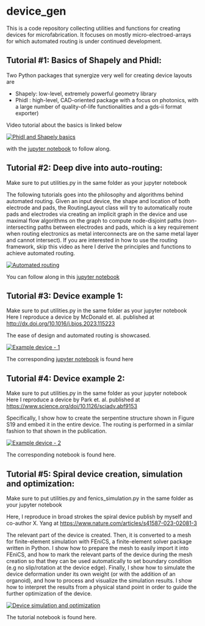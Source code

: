 # device_gen
This is a code repository collecting utilities and functions for creating devices for microfabrication. It focuses on mostly micro-electroed-arrays for which automated routing is under continued development.

## Tutorial #1: Basics of Shapely and Phidl:
Two Python packages that synergize very well for creating device layouts are 
- Shapely: low-level, extremely powerful geometry library
- Phidl : high-level, CAD-oriented package with a focus on photonics, with a large number of quality-of-life functionalities and a gds-ii format exporter)

Video tutorial about the basics is linked below

[![Phidl and Shapely basics](https://img.youtube.com/vi/8cDB7dCHEBI/0.jpg)](https://www.youtube.com/watch?v=8cDB7dCHEBI) 

with the [jupyter notebook](https://github.com/sciforro/device_gen/blob/main/notebooks_and_code/1_Video_tutorial_basics.ipynb)
 to follow along.

## Tutorial #2: Deep dive into auto-routing:
Make sure to put utilities.py in the same folder as your jupyter notebook

The following tutorials goes into the philosophy and algorithms behind automated routing. Given an input device, the shape and location of both electrode and pads, the RoutingLayout class will try to automatically route pads and electrodes via creating an implicit graph in the device and use maximal flow algorithms on the graph to compute node-disjoint paths (non-intersecting paths between electrodes and pads, which is a key requirement when routing electronics as metal interconnects are on the same metal layer and cannot intersect). If you are interested in how to use the routing framework, skip this video as here I derive the principles and functions to achieve automated routing.

[![Automated routing](https://img.youtube.com/vi/23VDh5naxl4/0.jpg)](https://www.youtube.com/watch?v=23VDh5naxl4) 

You can follow along in this [jupyter notebook](https://github.com/sciforro/device_gen/blob/main/notebooks_and_code/2_Video_tutorial_on_routing.ipynb)

## Tutorial #3: Device example 1:
Make sure to put utilities.py in the same folder as your jupyter notebook
Here I reproduce a device by McDonald et. al. published at http://dx.doi.org/10.1016/j.bios.2023.115223 

The ease of design and automated routing is showcased. 

[![Example device - 1](https://img.youtube.com/vi/I84Mfm7iDBs/0.jpg)](https://www.youtube.com/watch?v=I84Mfm7iDBs)

The corresponding [jupyter notebook](https://github.com/sciforro/device_gen/blob/main/notebooks_and_code/3_Video_tutorial_device_McDonald.ipynb) is found here

## Tutorial #4: Device example 2:
Make sure to put utilities.py in the same folder as your jupyter notebook
Here I reproduce a device by Park et. al. published at https://www.science.org/doi/10.1126/sciadv.abf9153 

Specifically, I show how to create the serpentine structure shown in Figure S19 and embed it in the entire device. The routing is performed in a similar fashion to that shown in the publication.

[![Example device - 2](https://img.youtube.com/vi/OHwyicW2AnE/0.jpg)](https://www.youtube.com/watch?v=OHwyicW2AnE)

The corresponding notebook is found here.

## Tutorial #5: Spiral device creation, simulation and optimization:
Make sure to put utilities.py and fenics_simulation.py in the same folder as your jupyter notebook

Here, I reproduce in broad strokes the spiral device publish by myself and co-author X. Yang at https://www.nature.com/articles/s41587-023-02081-3 

The relevant part of the device is created. Then, it is converted to a mesh for finite-element simulation with FEniCS, a finite-element solver package written in Python. I show how to prepare the mesh to easily import it into FEniCS, and how to mark the relevant parts of the device during the mesh creation so that they can be used automatically to set boundary condition (e.g no slip/rotation at the device edge). Finally, I show how to simulate the device deformation under its own weight (or with the addition of an organoid), and how to process and visualize the simulation results. I show how to interpret the results from a physical stand point in order to guide the further optimization of the device.

[![Device simulation and optimization](https://img.youtube.com/vi/UfntaHuc6hc/0.jpg)](https://www.youtube.com/watch?v=UfntaHuc6hc)

The tutorial notebook is found here.






